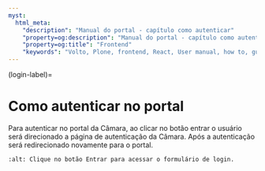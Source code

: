 ```yaml
---
myst:
  html_meta:
    "description": "Manual do portal - capítulo como autenticar"
    "property=og:description": "Manual do portal - capítulo como autenticar"
    "property=og:title": "Frontend"
    "keywords": "Volto, Plone, frontend, React, User manual, how to, guia como fazer"
---
```



(login-label)=

# Como autenticar no portal

Para autenticar no portal da Câmara, ao clicar no botão entrar o usuário será direcionado a página de autenticação da Câmara. Após a autenticação será redirecionado novamente para o portal.

```{image} ./_static/user-manual/login-button.png
:alt: Clique no botão Entrar para acessar o formulário de login.
```